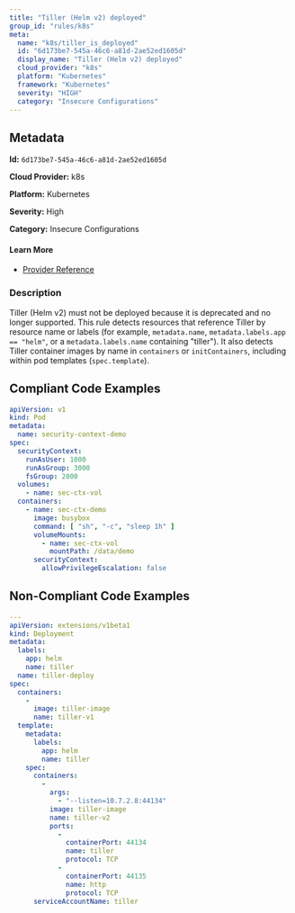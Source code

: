 ```yaml
---
title: "Tiller (Helm v2) deployed"
group_id: "rules/k8s"
meta:
  name: "k8s/tiller_is_deployed"
  id: "6d173be7-545a-46c6-a81d-2ae52ed1605d"
  display_name: "Tiller (Helm v2) deployed"
  cloud_provider: "k8s"
  platform: "Kubernetes"
  framework: "Kubernetes"
  severity: "HIGH"
  category: "Insecure Configurations"
---
```

## Metadata

**Id:** `6d173be7-545a-46c6-a81d-2ae52ed1605d`

**Cloud Provider:** k8s

**Platform:** Kubernetes

**Severity:** High

**Category:** Insecure Configurations

#### Learn More

 - [Provider Reference](https://kubernetes.io/docs/concepts/containers/images/)

### Description

 Tiller (Helm v2) must not be deployed because it is deprecated and no longer supported. This rule detects resources that reference Tiller by resource name or labels (for example, `metadata.name`, `metadata.labels.app == "helm"`, or a `metadata.labels.name` containing "tiller"). It also detects Tiller container images by name in `containers` or `initContainers`, including within pod templates (`spec.template`).


## Compliant Code Examples
```yaml
apiVersion: v1
kind: Pod
metadata:
  name: security-context-demo
spec:
  securityContext:
    runAsUser: 1000
    runAsGroup: 3000
    fsGroup: 2000
  volumes:
    - name: sec-ctx-vol
  containers:
    - name: sec-ctx-demo
      image: busybox
      command: [ "sh", "-c", "sleep 1h" ]
      volumeMounts:
        - name: sec-ctx-vol
          mountPath: /data/demo
      securityContext:
        allowPrivilegeEscalation: false
```
## Non-Compliant Code Examples
```yaml
--- 
apiVersion: extensions/v1beta1
kind: Deployment
metadata: 
  labels: 
    app: helm
    name: tiller
  name: tiller-deploy
spec: 
  containers: 
    - 
      image: tiller-image
      name: tiller-v1
  template: 
    metadata: 
      labels: 
        app: helm
        name: tiller
    spec: 
      containers: 
        - 
          args: 
            - "--listen=10.7.2.8:44134"
          image: tiller-image
          name: tiller-v2
          ports: 
            - 
              containerPort: 44134
              name: tiller
              protocol: TCP
            - 
              containerPort: 44135
              name: http
              protocol: TCP
      serviceAccountName: tiller

```